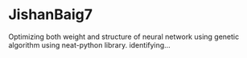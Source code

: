 # JishanBaig7
Optimizing both weight and structure of neural network using genetic algorithm using neat-python library. identifying…
